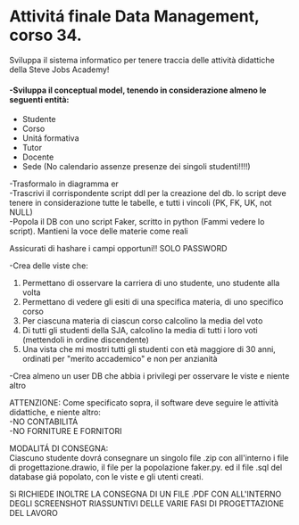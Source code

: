 # Attivitá finale Data Management, corso 34.

Sviluppa il sistema informatico per tenere traccia delle attività didattiche della Steve Jobs Academy!

#### -Sviluppa il conceptual model, tenendo in considerazione almeno le seguenti entità:
- Studente 
- Corso
- Unitá formativa
- Tutor
- Docente
- Sede
(No calendario assenze presenze dei singoli studenti!!!!)

-Trasformalo in diagramma er  
-Trascrivi il corrispondente script ddl per la creazione del db. lo script deve tenere in considerazione tutte le tabelle, e tutti i vincoli (PK, FK, UK, not NULL)  
-Popola il DB con uno script Faker, scritto in python (Fammi vedere lo script). 
Mantieni la voce delle materie come reali

Assicurati di hashare i campi opportuni!! SOLO PASSWORD

-Crea delle viste che:
1) Permettano di osservare la carriera di uno studente, uno studente alla volta 
2) Permettano di vedere gli esiti di una specifica materia, di uno specifico corso
3) Per ciascuna materia di ciascun corso calcolino la media del voto
4) Di tutti gli studenti della SJA, calcolino la media di tutti i loro voti (mettendoli in ordine discendente)
5) Una vista che mi mostri tutti gli studenti con età maggiore di 30 anni, ordinati per "merito accademico" e non per anzianità

-Crea almeno un user DB che abbia i privilegi per osservare le viste e niente altro

ATTENZIONE:
Come specificato sopra, il software deve seguire le attività didattiche, e niente altro:  
-NO CONTABILITÁ  
-NO FORNITURE E FORNITORI

MODALITÁ DI CONSEGNA:  
Ciascuno studente dovrá consegnare un singolo file .zip con all'interno i file di progettazione.drawio, il file per la popolazione faker.py. ed il file .sql del database giá popolato, con le viste e gli utenti creati.

Si RICHIEDE INOLTRE LA CONSEGNA DI UN FILE .PDF CON ALL'INTERNO DEGLI SCREENSHOT RIASSUNTIVI DELLE VARIE FASI DI PROGETTAZIONE DEL LAVORO